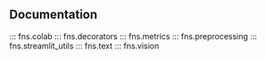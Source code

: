 ## Documentation

::: fns.colab
::: fns.decorators
::: fns.metrics
::: fns.preprocessing
::: fns.streamlit_utils
::: fns.text
::: fns.vision
